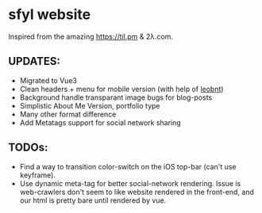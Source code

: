 # sfyl website


Inspired from the amazing https://til.pm & 2λ.com.

## UPDATES:
- Migrated to Vue3
- Clean headers + menu for mobile version (with help of [leobnt](https://github.com/leobnt))
- Background handle transparant image bugs for blog-posts
- Simplistic About Me Version, portfolio type
- Many other format difference
- Add Metatags support for social network sharing

## TODOs:
- Find a way to transition color-switch on the iOS top-bar (can't use keyframe).
- Use dynamic meta-tag for better social-network rendering. Issue is web-crawlers don't seem to like website rendered in the front-end, and our html is pretty bare until rendered by vue.